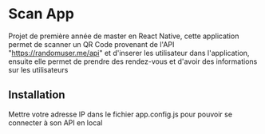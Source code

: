 # Scan App

Projet de première année de master en React Native, cette application permet de scanner un QR Code provenant de l'API "https://randomuser.me/api" et d'inserer les utilisateur dans l'application, ensuite elle permet de prendre des rendez-vous et d'avoir des informations sur les utilisateurs 

## Installation

Mettre votre adresse IP dans le fichier app.config.js pour pouvoir se connecter à son API en local 